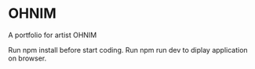 # OHNIM
A portfolio for artist OHNIM

Run npm install before start coding.
Run npm run dev to diplay application on browser.
